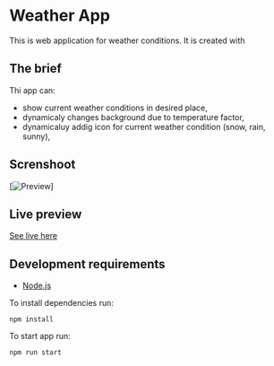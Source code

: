 # Weather App

This is web application for weather conditions.
It is created with 

## The brief

Thi app can:

- show current weather conditions in desired place,
- dynamicaly changes background due to temperature factor,
- dynamicaluy addig icon for current weather condition (snow, rain, sunny),
## Screnshoot

[![Preview](/src/assets/images/screenshot.jpg)]

## Live preview

[See live here](https://gorankukic.github.io/react-weather-app/)

## Development requirements

- [Node.js](http://nodejs.org/)

To install dependencies run:

`npm install`

To start app run:

`npm run start`
